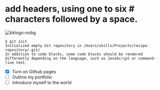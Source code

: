 
# add headers, using one to six # characters followed by a space.

![kklogo-nobg](https://github.com/pishkim/skills-communicate-using-markdown/assets/56966454/fdd72a07-e947-4731-8b8d-7ba736c70771)

```
$ git init
Initialized empty Git repository in /Users/skills/Projects/recipe-repository/.git/
In addition to code blocks, some code blocks should be rendered differently depending on the language, such as JavaScript or command-line text.
```

- [x] Turn on Github pages
- [ ] Outline my portfolio
- [ ] Introduce myself to the world

